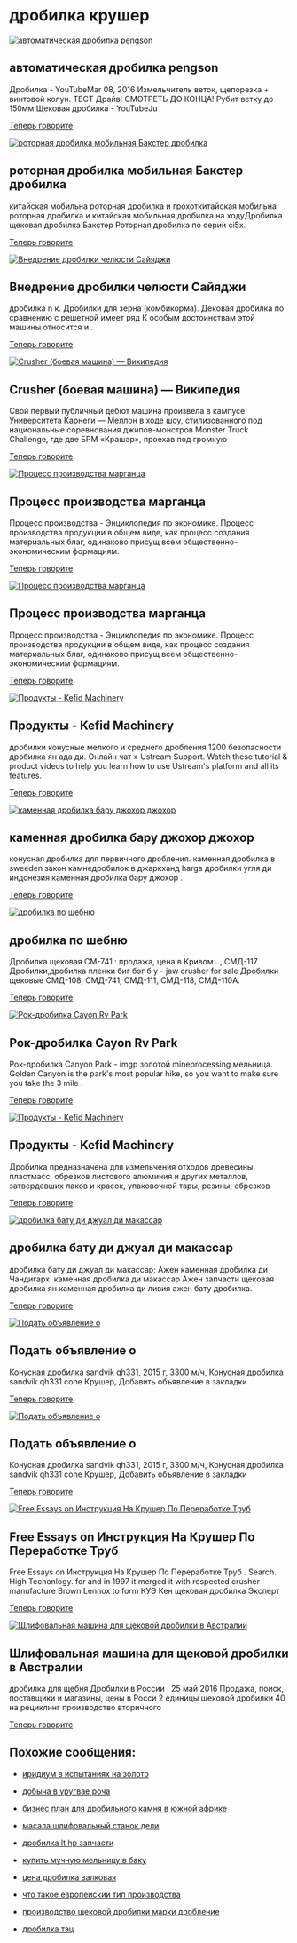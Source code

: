 # дробилка крушер
<a href="https://ru.ecuriezuff.be/products/" target="_blank">![автоматическая дробилка pengson](https://github.com/millmachine/images/raw/main/87.jpg)</a>
## автоматическая дробилка pengson
Дробилка - YouTubeMar 08, 2016 Измельчитель веток, щепорезка + винтовой колун. ТЕСТ Драйв! СМОТРЕТЬ ДО КОНЦА! Рубит ветку до 150мм.Щековая дробилка - YouTubeJu
<a href="https://ru.ecuriezuff.be/products/" target="_blank">Теперь говорите</a>
<a href="https://ru.ecuriezuff.be/products/" target="_blank">![роторная дробилка мобильная Бакстер дробилка](https://github.com/millmachine/images/raw/main/666.jpg)</a>
## роторная дробилка мобильная Бакстер дробилка
китайская мобильна роторная дробилка и грохоткитайская мобильна роторная дробилка и китайская мобильная дробилка на ходуДробилка щековая дробилка Бакстер Роторная дробилка по серии ci5x.
<a href="https://ru.ecuriezuff.be/products/" target="_blank">Теперь говорите</a>
<a href="https://ru.ecuriezuff.be/products/" target="_blank">![Внедрение дробилки челюсти Сайяджи](https://github.com/millmachine/images/raw/main/584.jpg)</a>
## Внедрение дробилки челюсти Сайяджи
дробилка n к. Дробилки для зерна (комбикорма). Дековая дробилка по сравнению с решетной имеет ряд К особым достоинствам этой машины относится и .
<a href="https://ru.ecuriezuff.be/products/" target="_blank">Теперь говорите</a>
<a href="https://ru.ecuriezuff.be/products/" target="_blank">![Crusher (боевая машина) — Википедия](https://github.com/millmachine/images/raw/main/470.jpg)</a>
## Crusher (боевая машина) — Википедия
Свой первый публичный дебют машина произвела в кампусе Университета Карнеги — Меллон в ходе шоу, стилизованного под национальные соревнования джипов-монстров Monster Truck Challenge, где две БРМ «Крашэр», проехав под громкую 
<a href="https://ru.ecuriezuff.be/products/" target="_blank">Теперь говорите</a>
<a href="https://ru.ecuriezuff.be/products/" target="_blank">![Процесс производства марганца](https://github.com/millmachine/images/raw/main/507.jpg)</a>
## Процесс производства марганца
Процесс производства - Энциклопедия по экономике. Процесс производства продукции в общем виде, как процесс создания материальных благ, одинаково присущ всем общественно-экономическим формациям.
<a href="https://ru.ecuriezuff.be/products/" target="_blank">Теперь говорите</a>
<a href="https://ru.ecuriezuff.be/products/" target="_blank">![Процесс производства марганца](https://github.com/millmachine/images/raw/main/665.jpg)</a>
## Процесс производства марганца
Процесс производства - Энциклопедия по экономике. Процесс производства продукции в общем виде, как процесс создания материальных благ, одинаково присущ всем общественно-экономическим формациям.
<a href="https://ru.ecuriezuff.be/products/" target="_blank">Теперь говорите</a>
<a href="https://ru.ecuriezuff.be/products/" target="_blank">![Продукты - Kefid Machinery](https://github.com/millmachine/images/raw/main/689.jpg)</a>
## Продукты - Kefid Machinery
дробилки конусные мелкого и среднего дробления 1200 безопасности дробилка ян ада ди. Онлайн чат » Ustream Support. Watch these tutorial & product videos to help you learn how to use Ustream's platform and all its features.
<a href="https://ru.ecuriezuff.be/products/" target="_blank">Теперь говорите</a>
<a href="https://ru.ecuriezuff.be/products/" target="_blank">![каменная дробилка бару джохор джохор](https://github.com/millmachine/images/raw/main/670.jpg)</a>
## каменная дробилка бару джохор джохор
конусная дробилка для первичного дробления. каменная дробилка в sweeden закон камнедробилок в джаркханд harga дробилки угля ди индонезия каменная дробилка бару джохор .
<a href="https://ru.ecuriezuff.be/products/" target="_blank">Теперь говорите</a>
<a href="https://ru.ecuriezuff.be/products/" target="_blank">![дробилка по шебню](https://github.com/millmachine/images/raw/main/26.jpg)</a>
## дробилка по шебню
Дробилка щековая СМ-741 : продажа, цена в Кривом .., СМД-117 Дробилки,дробилка пленки биг бэг б у - jaw crusher for sale Дробилки щековые СМД-108, СМД-741, СМД-111, СМД-118, СМД-110А.
<a href="https://ru.ecuriezuff.be/products/" target="_blank">Теперь говорите</a>
<a href="https://ru.ecuriezuff.be/products/" target="_blank">![Рок-дробилка Cayon Rv Park](https://github.com/millmachine/images/raw/main/528.jpg)</a>
## Рок-дробилка Cayon Rv Park
Рок-дробилка Canyon Park - imgp золотой mineprocessing мельница. Golden Canyon is the park's most popular hike, so you want to make sure you take the 3 mile .
<a href="https://ru.ecuriezuff.be/products/" target="_blank">Теперь говорите</a>
<a href="https://ru.ecuriezuff.be/products/" target="_blank">![Продукты - Kefid Machinery](https://github.com/millmachine/images/raw/main/341.jpg)</a>
## Продукты - Kefid Machinery
Дробилка предназначена для измельчения отходов древесины, пластмасс, обрезков листового алюминия и других металлов, затвердевших лаков и красок, упаковочной тары, резины, обрезков 
<a href="https://ru.ecuriezuff.be/products/" target="_blank">Теперь говорите</a>
<a href="https://ru.ecuriezuff.be/products/" target="_blank">![дробилка бату ди джуал ди макассар](https://github.com/millmachine/images/raw/main/151.jpg)</a>
## дробилка бату ди джуал ди макассар
дробилка бату ди джуал ди макассар; Ажен каменная дробилка ди Чандигарх. каменная дробилка ди макассар Ажен запчасти щековая дробилка ян каменная дробилка ди  ливия ажен бату дробилка.
<a href="https://ru.ecuriezuff.be/products/" target="_blank">Теперь говорите</a>
<a href="https://ru.ecuriezuff.be/products/" target="_blank">![Подать объявление о ](https://github.com/millmachine/images/raw/main/445.jpg)</a>
## Подать объявление о 
Конусная дробилка sandvik qh331, 2015 г, 3300 м/ч, Конусная дробилка sandvik qh331 cone Крушер, Добавить объявление в закладки 
<a href="https://ru.ecuriezuff.be/products/" target="_blank">Теперь говорите</a>
<a href="https://ru.ecuriezuff.be/products/" target="_blank">![Подать объявление о ](https://github.com/millmachine/images/raw/main/382.jpg)</a>
## Подать объявление о 
Конусная дробилка sandvik qh331, 2015 г, 3300 м/ч, Конусная дробилка sandvik qh331 cone Крушер, Добавить объявление в закладки 
<a href="https://ru.ecuriezuff.be/products/" target="_blank">Теперь говорите</a>
<a href="https://ru.ecuriezuff.be/products/" target="_blank">![Free Essays on Инструкция На Крушер По Переработке Труб ](https://github.com/millmachine/images/raw/main/343.jpg)</a>
## Free Essays on Инструкция На Крушер По Переработке Труб 
Free Essays on Инструкция На Крушер По Переработке Труб . Search. High Techonlogy.  for and in 1997 it merged it with respected crusher manufacture Brown Lennox to form КУЭ Кен щековая дробилка Эксперт 
<a href="https://ru.ecuriezuff.be/products/" target="_blank">Теперь говорите</a>
<a href="https://ru.ecuriezuff.be/products/" target="_blank">![Шлифовальная машина для щековой дробилки в Австралии](https://github.com/millmachine/images/raw/main/195.jpg)</a>
## Шлифовальная машина для щековой дробилки в Австралии
дробилка для щебня Дробилки в России . 25 май 2016 Продажа, поиск, поставщики и магазины, цены в Росси 2 единицы щековой дробилки 40 на рециклинг производство вторичного 
<a href="https://ru.ecuriezuff.be/products/" target="_blank">Теперь говорите</a>
## Похожие сообщения:
* [иридиум в испытаниях на золото](%D0%B8%D1%80%D0%B8%D0%B4%D0%B8%D1%83%D0%BC%20%D0%B2%20%D0%B8%D1%81%D0%BF%D1%8B%D1%82%D0%B0%D0%BD%D0%B8%D1%8F%D1%85%20%D0%BD%D0%B0%20%D0%B7%D0%BE%D0%BB%D0%BE%D1%82%D0%BE.md)
* [добыча в уругвае роча](%D0%B4%D0%BE%D0%B1%D1%8B%D1%87%D0%B0%20%D0%B2%20%D1%83%D1%80%D1%83%D0%B3%D0%B2%D0%B0%D0%B5%20%D1%80%D0%BE%D1%87%D0%B0.md)
* [бизнес план для дробильного камня в южной африке](%D0%B1%D0%B8%D0%B7%D0%BD%D0%B5%D1%81%20%D0%BF%D0%BB%D0%B0%D0%BD%20%D0%B4%D0%BB%D1%8F%20%D0%B4%D1%80%D0%BE%D0%B1%D0%B8%D0%BB%D1%8C%D0%BD%D0%BE%D0%B3%D0%BE%20%D0%BA%D0%B0%D0%BC%D0%BD%D1%8F%20%D0%B2%20%D1%8E%D0%B6%D0%BD%D0%BE%D0%B9%20%D0%B0%D1%84%D1%80%D0%B8%D0%BA%D0%B5.md)
* [масала шлифовальный станок дели](%D0%BC%D0%B0%D1%81%D0%B0%D0%BB%D0%B0%20%D1%88%D0%BB%D0%B8%D1%84%D0%BE%D0%B2%D0%B0%D0%BB%D1%8C%D0%BD%D1%8B%D0%B9%20%D1%81%D1%82%D0%B0%D0%BD%D0%BE%D0%BA%20%D0%B4%D0%B5%D0%BB%D0%B8.md)
* [дробилка lt hp запчасти](%D0%B4%D1%80%D0%BE%D0%B1%D0%B8%D0%BB%D0%BA%D0%B0%20lt%20hp%20%D0%B7%D0%B0%D0%BF%D1%87%D0%B0%D1%81%D1%82%D0%B8.md)
* [купить мучную мельницу в баку](%D0%BA%D1%83%D0%BF%D0%B8%D1%82%D1%8C%20%D0%BC%D1%83%D1%87%D0%BD%D1%83%D1%8E%20%D0%BC%D0%B5%D0%BB%D1%8C%D0%BD%D0%B8%D1%86%D1%83%20%D0%B2%20%D0%B1%D0%B0%D0%BA%D1%83.md)
* [цена дробилка валковая](%D1%86%D0%B5%D0%BD%D0%B0%20%D0%B4%D1%80%D0%BE%D0%B1%D0%B8%D0%BB%D0%BA%D0%B0%20%D0%B2%D0%B0%D0%BB%D0%BA%D0%BE%D0%B2%D0%B0%D1%8F.md)
* [что такое европеискии тип производства](%D1%87%D1%82%D0%BE%20%D1%82%D0%B0%D0%BA%D0%BE%D0%B5%20%D0%B5%D0%B2%D1%80%D0%BE%D0%BF%D0%B5%D0%B8%D1%81%D0%BA%D0%B8%D0%B8%20%D1%82%D0%B8%D0%BF%20%D0%BF%D1%80%D0%BE%D0%B8%D0%B7%D0%B2%D0%BE%D0%B4%D1%81%D1%82%D0%B2%D0%B0.md)
* [производство щековой дробилки марки дробление](%D0%BF%D1%80%D0%BE%D0%B8%D0%B7%D0%B2%D0%BE%D0%B4%D1%81%D1%82%D0%B2%D0%BE%20%D1%89%D0%B5%D0%BA%D0%BE%D0%B2%D0%BE%D0%B9%20%D0%B4%D1%80%D0%BE%D0%B1%D0%B8%D0%BB%D0%BA%D0%B8%20%D0%BC%D0%B0%D1%80%D0%BA%D0%B8%20%D0%B4%D1%80%D0%BE%D0%B1%D0%BB%D0%B5%D0%BD%D0%B8%D0%B5.md)
* [дробилка тэц](%D0%B4%D1%80%D0%BE%D0%B1%D0%B8%D0%BB%D0%BA%D0%B0%20%D1%82%D1%8D%D1%86.md)
